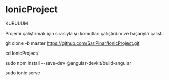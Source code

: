 # IonicProject

KURULUM

Projemi çalıştırmak için sırasıyla şu komutları çalıştırdım ve başarıyla çalıştı.

git clone -b master https://github.com/SariPinar/IonicProject.git

cd IonicProject/

sudo npm install --save-dev @angular-devkit/build-angular 

sudo ionic serve 
